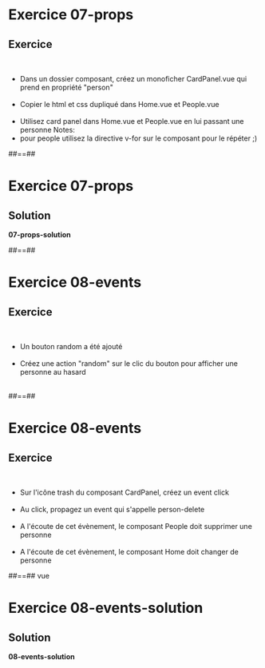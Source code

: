 <!-- .slide: class="exercice" -->
# Exercice 07-props
## Exercice
<br>

- Dans un dossier composant, créez un monoficher CardPanel.vue qui prend en propriété "person"<br><br>
- Copier le html et css dupliqué dans Home.vue et People.vue<br><br>
- Utilisez card panel dans Home.vue et People.vue en lui passant une personne
Notes:
 - pour people utilisez la directive v-for sur le composant pour le répéter ;)

##==##

<!-- .slide: class="exercice" -->
# Exercice 07-props
## Solution
**07-props-solution**
<!-- .element: class="full-center" -->

##==##

<!-- .slide: class="exercice" -->
# Exercice 08-events
## Exercice
<br>

- Un bouton random a été ajouté <br><br>
- Créez une action "random" sur le clic du bouton pour afficher une personne au hasard <br><br>

 ##==##

<!-- .slide: class="exercice" -->
# Exercice 08-events
## Exercice
<br>

- Sur l'icône trash du composant CardPanel, créez un event click<br><br>
- Au click, propagez un event qui s'appelle person-delete<br><br>
- A l'écoute de cet évènement, le composant People doit supprimer une personne<br><br>
- A l'écoute de cet évènement, le composant Home doit changer de personne

 ##==##
vue
 <!-- .slide: class="exercice" -->
 # Exercice 08-events-solution
 ## Solution
**08-events-solution**
<!-- .element: class="full-center" -->
